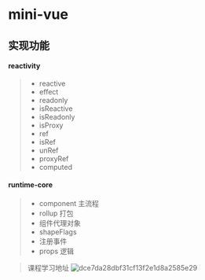 # mini-vue

## 实现功能

#### reactivity

> - reactive
> - effect
> - readonly
> - isReactive
> - isReadonly
> - isProxy
> - ref
> - isRef
> - unRef
> - proxyRef
> - computed

#### runtime-core

> - component 主流程
> - rollup 打包
> - 组件代理对象
> - shapeFlags
> - 注册事件
> - props 逻辑

>

> 课程学习地址
> ![dce7da28dbf31cf13f2e1d8a2585e29](https://user-images.githubusercontent.com/29727848/159952869-17f82eec-2a21-4dfd-95fa-bb589549c9a0.jpg)
